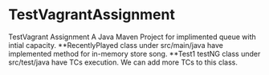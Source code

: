 # TestVagrantAssignment
TestVagrant Assignment
A Java Maven Project for implimented queue with intial capacity.
**RecentlyPlayed class under src/main/java have implemented method for in-memory store song.
**Test1 testNG class under src/test/java have TCs execution. We can add more TCs to this class.
